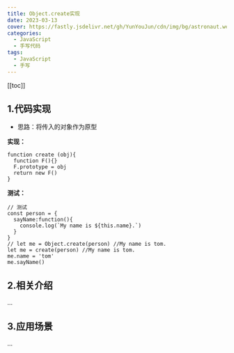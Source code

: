 ```yaml
---
title: Object.create实现
date: 2023-03-13
cover: https://fastly.jsdelivr.net/gh/YunYouJun/cdn/img/bg/astronaut.webp
categories:
  - JavaScript
  - 手写代码
tags:
  - JavaScript
  - 手写
---
```



[[toc]]



## 1.代码实现
+ 思路：将传入的对象作为原型

**实现：**
```
function create (obj){
  function F(){}
  F.prototype = obj
  return new F()
}

```
**测试：**
```
// 测试
const person = {
  sayName:function(){
    console.log(`My name is ${this.name}.`)
  }
}
// let me = Object.create(person) //My name is tom.
let me = create(person) //My name is tom.
me.name = 'tom'
me.sayName()
```

## 2.相关介绍
...
## 3.应用场景
...

